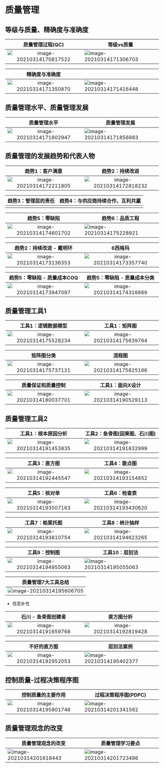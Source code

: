 # 质量管理

## 等级与质量、精确度与准确度

|                       质量管理过程(QC)                       | 等级vs质量                                                   |
| :----------------------------------------------------------: | ------------------------------------------------------------ |
| ![image-20210314170817522](_images/质量管理/image-20210314170817522.png) | ![image-20210314171306703](_images/质量管理/image-20210314171306703.png) |

|                        精确度与准确度                        |                                                              |
| :----------------------------------------------------------: | ------------------------------------------------------------ |
| ![image-20210314171350870](_images/质量管理/image-20210314171350870.png) | ![image-20210314171416448](_images/质量管理/image-20210314171416448.png) |

## 质量管理水平、质量管理发展

|                         质量管理水平                         | 质量管理发展                                                 |
| :----------------------------------------------------------: | ------------------------------------------------------------ |
| ![image-20210314171602947](_images/质量管理/image-20210314171602947.png) | ![image-20210314171856983](_images/质量管理/image-20210314171856983.png) |

## 质量管理的发展趋势和代表人物

|                       趋势1：客户满意                        |                       趋势2：持续改进                        |
| :----------------------------------------------------------: | :----------------------------------------------------------: |
| ![image-20210314172211805](_images/质量管理/image-20210314172211805.png) | ![image-20210314172818232](_images/质量管理/image-20210314172818232.png) |

| 趋势3：管理层的责任 | 趋势4：与供应商持续合作，互利共赢 |
| :-----------------: | :-------------------------------: |
|                     |                                   |

|                        趋势5：零缺陷                         | 趋势6：品质工程                                              |
| :----------------------------------------------------------: | ------------------------------------------------------------ |
| ![image-20210314174601702](_images/质量管理/image-20210314174601702.png) | ![image-20210314175228921](_images/质量管理/image-20210314175228921.png) |

|                   趋势2：持续改进 - 戴明环                   |                           6西格玛                            |
| :----------------------------------------------------------: | :----------------------------------------------------------: |
| ![image-20210314173136353](_images/质量管理/image-20210314173136353.png) | ![image-20210314173357740](_images/质量管理/image-20210314173357740.png) |

|                 趋势5：零缺陷 - 质量成本COQ                  |                 趋势5：零缺陷 - 质量成本分类                 |
| :----------------------------------------------------------: | :----------------------------------------------------------: |
| ![image-20210314173947097](_images/质量管理/image-20210314173947097.png) | ![image-20210314174316869](_images/质量管理/image-20210314174316869.png) |

## 质量管理工具1

|                     工具1：逻辑数据模型                      |                        工具1：矩阵图                         |
| :----------------------------------------------------------: | :----------------------------------------------------------: |
| ![image-20210314175528234](_images/质量管理/image-20210314175528234.png) | ![image-20210314175639764](_images/质量管理/image-20210314175639764.png) |

|                          矩阵图分类                          |                            流程图                            |
| :----------------------------------------------------------: | :----------------------------------------------------------: |
| ![image-20210314175737121](_images/质量管理/image-20210314175737121.png) | ![image-20210314175825166](_images/质量管理/image-20210314175825166.png) |

|                      质量保证和质量控制                      |                       工具1：面向X设计                       |
| :----------------------------------------------------------: | :----------------------------------------------------------: |
| ![image-20210314180037701](_images/质量管理/image-20210314180037701.png) | ![image-20210314190529113](_images/质量管理/image-20210314190529113.png) |


## 质量管理工具2

|                     工具1：根本原因分析                      |                工具2：鱼骨图(因果图、石川图)                 |
| :----------------------------------------------------------: | :----------------------------------------------------------: |
| ![image-20210314191453835](_images/质量管理/image-20210314191453835.png) | ![image-20210314191832999](_images/质量管理/image-20210314191832999.png) |

|                        工具3：直方图                         |                        工具4：散点图                         |
| :----------------------------------------------------------: | :----------------------------------------------------------: |
| ![image-20210314192445547](_images/质量管理/image-20210314192445547.png) | ![image-20210314193154852](_images/质量管理/image-20210314193154852.png) |

|                        工具5：核对单                         |                        工具6：检查表                         |
| :----------------------------------------------------------: | :----------------------------------------------------------: |
| ![image-20210314193507163](_images/质量管理/image-20210314193507163.png) | ![image-20210314193430620](_images/质量管理/image-20210314193430620.png) |

|                       工具7：帕累托图                        |                       工具8：统计抽样                        |
| :----------------------------------------------------------: | :----------------------------------------------------------: |
| ![image-20210314193810754](_images/质量管理/image-20210314193810754.png) | ![image-20210314194623265](_images/质量管理/image-20210314194623265.png) |

|                        工具9：控制图                         | 工具10：层别法                                               |
| :----------------------------------------------------------: | ------------------------------------------------------------ |
| ![image-20210314194955063](_images/质量管理/image-20210314194955063.png) | ![image-20210314195055063](_images/质量管理/image-20210314195055063.png) |

|                     质量管理7大工具总结                      |
| :----------------------------------------------------------: |
| ![image-20210314195606705](_images/质量管理/image-20210314195606705.png) |

* 信息补充

|                     石川 - 鱼骨图创建者                      |                          直方图分析                          |
| :----------------------------------------------------------: | :----------------------------------------------------------: |
| ![image-20210314191659768](_images/质量管理/image-20210314191659768.png) | ![image-20210314192819428](_images/质量管理/image-20210314192819428.png) |

|                         不好的直方图                         | 层别法案例                                                   |
| :----------------------------------------------------------: | ------------------------------------------------------------ |
| ![image-20210314192952053](_images/质量管理/image-20210314192952053.png) | ![image-20210314195402377](_images/质量管理/image-20210314195402377.png) |

## 控制质量-过程决策程序图

|                      控制质量的主要作用                      | 过程决策程序图(PDPC)                                         |
| :----------------------------------------------------------: | ------------------------------------------------------------ |
| ![image-20210314195801746](_images/质量管理/image-20210314195801746.png) | ![image-20210314201341562](_images/质量管理/image-20210314201341562.png) |

##  质量管理观念的改变

| 质量管理观念的改变                                           | 质量管理学习要点                                             |
| ------------------------------------------------------------ | ------------------------------------------------------------ |
| ![image-20210314201618443](_images/质量管理/image-20210314201618443.png) | ![image-20210314201723486](_images/质量管理/image-20210314201723486.png) |

